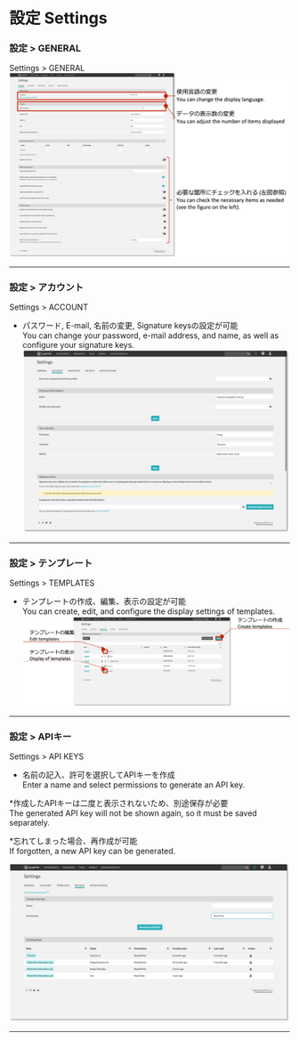# 設定 Settings
### 設定 > GENERAL
Settings > GENERAL
![image](https://github.com/naist-eln/eln/blob/main/manual/Photo/Settings-1.png)

---

### 設定 > アカウント
Settings > ACCOUNT
<br>
- パスワード, E-mail, 名前の変更, Signature keysの設定が可能  
You can change your password, e-mail address, and name, as well as configure your signature keys.
![image](https://github.com/naist-eln/eln/blob/main/manual/Photo/Settings-2.png)

---

### 設定 > テンプレート
Settings > TEMPLATES
<br>
- テンプレートの作成、編集、表示の設定が可能  
You can create, edit, and configure the display settings of templates.
![image](https://github.com/naist-eln/eln/blob/main/manual/Photo/Settings-3.png)

---

### 設定 > APIキー
Settings > API KEYS
<br>
- 名前の記入、許可を選択してAPIキーを作成  
Enter a name and select permissions to generate an API key.

*作成したAPIキーは二度と表示されないため、別途保存が必要  
The generated API key will not be shown again, so it must be saved separately.

*忘れてしまった場合、再作成が可能  
If forgotten, a new API key can be generated.


![image](https://github.com/naist-eln/eln/blob/main/manual/Photo/Settings-4.png)

---
